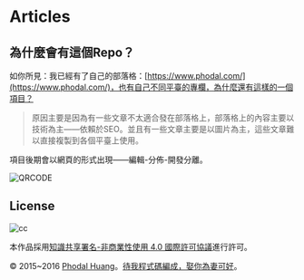 Articles
===

為什麼會有這個Repo？
---

如你所見：我已經有了自己的部落格：[https://www.phodal.com/](https://www.phodal.com/)，也有自己不同平臺的專欄，為什麼還有這樣的一個項目？

> 原因主要是因為有一些文章不太適合發在部落格上，部落格上的內容主要以技術為主——依賴於SEO。並且有一些文章主要是以圖片為主，這些文章難以直接複製到各個平臺上使用。

項目後期會以網頁的形式出現——編輯-分佈-開發分離。

![QRCODE](qrcode.jpg)

## License

![cc](https://i.creativecommons.org/l/by-nc/4.0/88x31.png)

本作品採用[知識共享署名-非商業性使用 4.0 國際許可協議](http://creativecommons.org/licenses/by-nc/4.0/)進行許可。

© 2015~2016 [Phodal Huang](http://www.phodal.com)。[待我程式碼編成，娶你為妻可好](http://www.xuntayizhan.com/person/ji-ke-ai-qing-zhi-er-shi-dai-wo-dai-ma-bian-cheng-qu-ni-wei-qi-ke-hao-wan/)。
